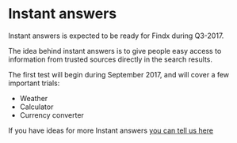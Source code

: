 # Instant answers  

 Instant answers is expected to be ready for Findx during Q3-2017.
 
 The idea behind instant answers is to give people easy access to information from trusted sources directly in the search results.
 
 The first test will begin during September 2017, and will cover a few important trials:
 
 - Weather
 - Calculator
 - Currency converter

If you have ideas for more Instant answers [you can tell us here](https://forum.privacore.com/index.php?p=/categories/instant-answers-ideas)
